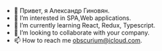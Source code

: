 - 👋 Привет, я Александр Гиновян.
- 👀 I’m interested in SPA,Web applications.
- 🌱 I’m currently learning React, Redux, Typescript.
- 💞️ I’m looking to collaborate with your company.
- 📫 How to reach me obscurium@icloud.com.

<!---
webobscure/webobscure is a ✨ special ✨ repository because its `README.md` (this file) appears on your GitHub profile.
You can click the Preview link to take a look at your changes.
--->
